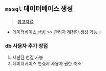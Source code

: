 ## `mssql` 데이터베이스 생성
> [참고자료](https://server-talk.tistory.com/248)
- 데이터베이스 생성 >> 관리자 계정만 생성 가능 💡

### db 사용자 추가 장점
1. 제한된 연결 가능
2. 데이터베이스 연결시 사용자 권한 축소



